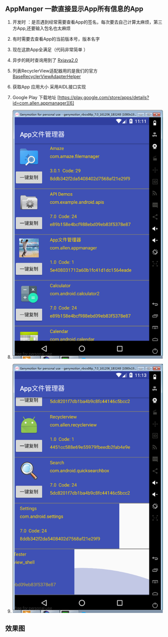 ## AppManger 一款直接显示App所有信息的App
1. 开发时 ：是否遇到经常需要查看App的签名，每次要去自己计算太麻烦，第三方App,还要输入包名也太麻烦
2. 有时需要去查看App的当前版本号，版本名字
3. 现在这款App全满足（代码非常简单 ）
4. 异步的耗时查询用到了 [Rxjava2.0 ][1]
5. 列表RecyclerView适配器用的是我们的官方  [BaseRecyclerViewAdapterHelper][2]
6. 获取App 应用大小 采用AIDL接口实现
7. Google Play 下载地址 [https://play.google.com/store/apps/details?id=com.allen.appmanager][6]

8. ![enter description here](./image/image1.png)
9. ![enter description here](./image/image2.png)

## 效果图


  [1]: https://github.com/ReactiveX/RxJava
  [2]: https://github.com/CymChad/BaseRecyclerViewAdapterHelper
  [3]: ./image/GB%5BM8_JOZ_J%606A%5DJA3%29L~JR_1.png "GB[M8_JOZ_J`6A]JA3&#41;L~JR"
  [4]: ./images/06FP5VIN97S4Z9UN4A%285BQP.png "06FP5VIN97S4Z9UN4A&#40;5BQP"
  [5]: ./image/image2.png
  [6]: https://play.google.com/store/apps/details?id=com.allen.appmanager

